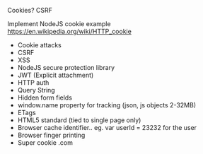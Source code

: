 Cookies?
CSRF

Implement NodeJS cookie example
https://en.wikipedia.org/wiki/HTTP_cookie

- Cookie attacks
- CSRF
- XSS
- NodeJS secure protection library
- JWT (Explicit attachment)
- HTTP auth
- Query String
- Hidden form fields
- window.name property for tracking (json, js objects 2-32MB)
- ETags
- HTML5 standard (tied to single page only)
- Browser cache identifier.. eg. var userId = 23232 for the user
- Browser finger printing
- Super cookie .com

